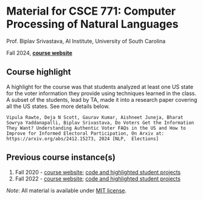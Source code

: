 # Material for CSCE 771: Computer Processing of Natural Languages

Prof. Biplav Srivastava, AI Institute, University of South Carolina

Fall 2024, [**course website**](https://sites.google.com/site/biplavsrivastava/teaching/nlp-csce-771-fall-2024-computer-processing-of-natural-language)

## Course highlight
A highlight for the course was that students analyzed at least one US state for the voter information they provide using techniques learned in the class. A subset of the students, lead by TA, made it into a research paper covering all the US states. See more details below.

```Vipula Rawte, Deja N Scott, Gaurav Kumar, Aishneet Juneja, Bharat Sowrya Yaddanapalli, Biplav Srivastava, Do Voters Get the Information They Want? Understanding Authentic Voter FAQs in the US and How to Improve for Informed Electoral Participation, On Arxiv at: https://arxiv.org/abs/2412.15273, 2024 [NLP,  Elections]```

## Previous course instance(s)
1. Fall 2020 - [course website](https://sites.google.com/site/biplavsrivastava/teaching/nlp-csce-771-fall-2020-computer-processing-of-natural-language); [code and highlighted student projects](https://github.com/biplav-s/course-nl)
1. Fall 2022 - [course website](https://sites.google.com/site/biplavsrivastava/teaching/nlp-csce-771-fall-2022-computer-processing-of-natural-language); [code and highlighted student projects](https://github.com/biplav-s/course-nl-f22)

*Note*: All material is available under [MIT license](https://opensource.org/licenses/MIT).
